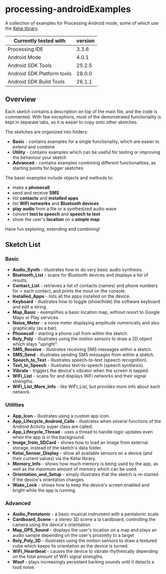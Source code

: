 
# processing-androidExamples
A collection of examples for Processing Android mode, some of which use the [Ketai library](https://github.com/ketai/ketai).

| Currently tested with      | version |
| ---------------------------|---------| 
| Processing IDE             | 3.3.6   |
| Android Mode               | 4.0.1   |
| Android SDK Tools          | 25.2.5  |
| Android SDK Platform tools | 28.0.0  |
| Android SDK Build Tools    | 26.1.1  |

## Overview

Each sketch contains a description on top of the main file, and the code is commented.
With few exceptions, most of the demonstrated functionality is kept in separate tabs, so it is easier to copy onto other sketches.

The sketches are organized into folders:
+ **Basic** - contains examples for a single functionality, which are easier to extend and combine
+ **Utility** - contains examples which can be useful for testing or improving the behaviour your sketch 
+ **Advanced** - contains examples combining different functionalities, as starting points for bigger sketches 

The basic examples include objects and methods to:
+ make a **phonecall**
+ send and receive **SMS**
+ list **contacts** and **installed apps**
+ list **WiFi networks** and **Bluetooth devices**
+ **play audio** from a file or a synthesized audio wave
+ convert **text to speech** and **speech to text**
+ show the user's **location** on a **simple map**

Have fun exploring, extending and combining!

## Sketch List

### Basic
+ **Audio_Synth** - illustrates how to do very basic audio synthesis.
+ **Bluetooth_List** - scans for Bluetooth devices and displays a list of results.
+ **Contact_List** - retrieves a list of contacts (names) and phone numbers for + each contact, and prints the mout on the console.
+ **Installed_Apps** - lists all the apps installed on the device.
+ **Keyboard** - illustrates how to toggle (show/hide) the software keyboard and edit a string.
+ **Map_Basic** - exemplifies a basic location map, without resort to Google Maps or Play services.
+ **Noise_Meter** - a noise meter displaying amplitude numerically and also graphically (as a bar).
+ **Phonecall** - starting a phone call from within the sketch.
+ **Roly_Poly** - illustrates using the motion sensors to draw a 2D object which stays "upright".
+ **SMS_Receive** - illustrates receiving SMS messages within a sketch.
+ **SMS_Send** - illustrates sending SMS messages from within a sketch.
+ **Speech_to_Text** - illustrates speech-to-text (speech recognition).
+ **Text_to_Speech** - illustrates text-to-speech (speech synthesis).
+ **Vibrate** - triggers the device's vibrator when the screen is tapped.
+ **WiFi_List** - scans for and displays WiFi networks and their signal strengths.
+ **WiFi_List_More_Info** - like WiFI_List, but provides more info about each network.

### Utilities

+ **App_Icon** - illustrates using a custom app icon.
+ **App_Lifecycle_Android_Calls** - illustrates when several functions of the Android Activity super class are called.
+ **App_Lifecycle_Thread** - uses a thread to handle logic updates even when the app is in the background.
+ **Image_from_SDCard** - shows how to load an image from external storage, instead of the sketch's data folder.
+ **Ketai_Sensor_Display** - show all available sensors on a device (and their current values) via the Ketai library.
+ **Memory_Info** - shows how much memory is being used by the app, as well as the maximum amount of memory which can be used.
+ **Orientation_and_Setup** - simply illustrates that the sketch is re-started if the device's orientation changes.
+ **Wake_Lock** - shows how to keep the device's screen enabled and bright while the app is running.

### Advanced

+ **Audio_Pentatonic** - a basic musical instrument with a pentatonic scale.
+ **Cardboard_Scene** - a stereo 3D scene a la cardboard, controlling the camera using the device's orientation.
+ **Map_GPS_Sound** - displays the user's location on a map and plays an audio sample depending on the user's proximity to a target
+ **Roly_Poly_3D** - illustrates using the motion sensors to draw a textured cube which keeps its orientation as the device is turned.
+ **WiFi_Heartbeat** - causes the device to vibrate rhythmically depending on the total amount of WiFi signal strengths.
+ **Woof** - plays increasingly persistent barking sounds until it detects a loud noise.